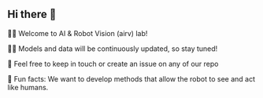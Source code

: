## Hi there 👋

🙋‍♀️ Welcome to AI & Robot Vision (airv) lab! 

👩‍💻 Models and data will be continuously updated, so stay tuned!

🌈 Feel free to keep in touch or create an issue on any of our repo

🍿 Fun facts: We want to develop methods that allow the robot to see and act like humans.

